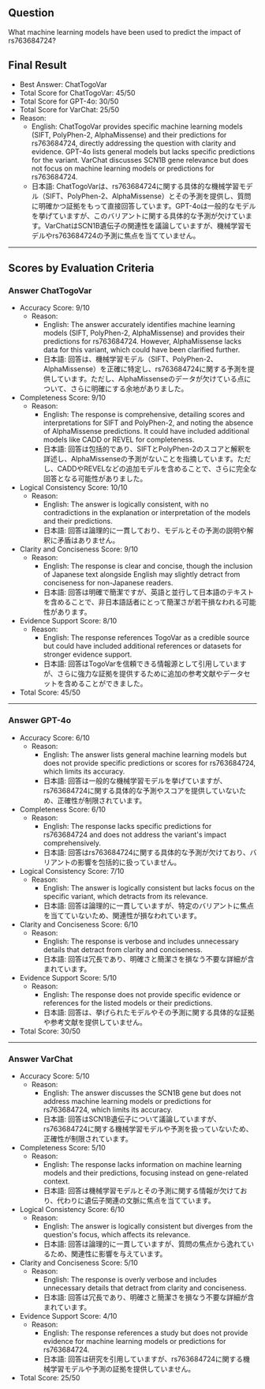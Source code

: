 ## Question

What machine learning models have been used to predict the impact of rs763684724?

## Final Result

- Best Answer: ChatTogoVar
- Total Score for ChatTogoVar: 45/50
- Total Score for GPT-4o: 30/50
- Total Score for VarChat: 25/50
- Reason:
  - English: ChatTogoVar provides specific machine learning models (SIFT, PolyPhen-2, AlphaMissense) and their predictions for rs763684724, directly addressing the question with clarity and evidence. GPT-4o lists general models but lacks specific predictions for the variant. VarChat discusses SCN1B gene relevance but does not focus on machine learning models or predictions for rs763684724.
  - 日本語: ChatTogoVarは、rs763684724に関する具体的な機械学習モデル（SIFT、PolyPhen-2、AlphaMissense）とその予測を提供し、質問に明確かつ証拠をもって直接回答しています。GPT-4oは一般的なモデルを挙げていますが、このバリアントに関する具体的な予測が欠けています。VarChatはSCN1B遺伝子の関連性を議論していますが、機械学習モデルやrs763684724の予測に焦点を当てていません。

---

## Scores by Evaluation Criteria

### Answer ChatTogoVar
- Accuracy Score: 9/10
  - Reason: 
    - English: The answer accurately identifies machine learning models (SIFT, PolyPhen-2, AlphaMissense) and provides their predictions for rs763684724. However, AlphaMissense lacks data for this variant, which could have been clarified further.
    - 日本語: 回答は、機械学習モデル（SIFT、PolyPhen-2、AlphaMissense）を正確に特定し、rs763684724に関する予測を提供しています。ただし、AlphaMissenseのデータが欠けている点について、さらに明確にする余地がありました。
- Completeness Score: 9/10
  - Reason: 
    - English: The response is comprehensive, detailing scores and interpretations for SIFT and PolyPhen-2, and noting the absence of AlphaMissense predictions. It could have included additional models like CADD or REVEL for completeness.
    - 日本語: 回答は包括的であり、SIFTとPolyPhen-2のスコアと解釈を詳述し、AlphaMissenseの予測がないことを指摘しています。ただし、CADDやREVELなどの追加モデルを含めることで、さらに完全な回答となる可能性がありました。
- Logical Consistency Score: 10/10
  - Reason: 
    - English: The answer is logically consistent, with no contradictions in the explanation or interpretation of the models and their predictions.
    - 日本語: 回答は論理的に一貫しており、モデルとその予測の説明や解釈に矛盾はありません。
- Clarity and Conciseness Score: 9/10
  - Reason: 
    - English: The response is clear and concise, though the inclusion of Japanese text alongside English may slightly detract from conciseness for non-Japanese readers.
    - 日本語: 回答は明確で簡潔ですが、英語と並行して日本語のテキストを含めることで、非日本語話者にとって簡潔さが若干損なわれる可能性があります。
- Evidence Support Score: 8/10
  - Reason: 
    - English: The response references TogoVar as a credible source but could have included additional references or datasets for stronger evidence support.
    - 日本語: 回答はTogoVarを信頼できる情報源として引用していますが、さらに強力な証拠を提供するために追加の参考文献やデータセットを含めることができました。
- Total Score: 45/50

---

### Answer GPT-4o
- Accuracy Score: 6/10
  - Reason: 
    - English: The answer lists general machine learning models but does not provide specific predictions or scores for rs763684724, which limits its accuracy.
    - 日本語: 回答は一般的な機械学習モデルを挙げていますが、rs763684724に関する具体的な予測やスコアを提供していないため、正確性が制限されています。
- Completeness Score: 6/10
  - Reason: 
    - English: The response lacks specific predictions for rs763684724 and does not address the variant's impact comprehensively.
    - 日本語: 回答はrs763684724に関する具体的な予測が欠けており、バリアントの影響を包括的に扱っていません。
- Logical Consistency Score: 7/10
  - Reason: 
    - English: The answer is logically consistent but lacks focus on the specific variant, which detracts from its relevance.
    - 日本語: 回答は論理的に一貫していますが、特定のバリアントに焦点を当てていないため、関連性が損なわれています。
- Clarity and Conciseness Score: 6/10
  - Reason: 
    - English: The response is verbose and includes unnecessary details that detract from clarity and conciseness.
    - 日本語: 回答は冗長であり、明確さと簡潔さを損なう不要な詳細が含まれています。
- Evidence Support Score: 5/10
  - Reason: 
    - English: The response does not provide specific evidence or references for the listed models or their predictions.
    - 日本語: 回答は、挙げられたモデルやその予測に関する具体的な証拠や参考文献を提供していません。
- Total Score: 30/50

---

### Answer VarChat
- Accuracy Score: 5/10
  - Reason: 
    - English: The answer discusses the SCN1B gene but does not address machine learning models or predictions for rs763684724, which limits its accuracy.
    - 日本語: 回答はSCN1B遺伝子について議論していますが、rs763684724に関する機械学習モデルや予測を扱っていないため、正確性が制限されています。
- Completeness Score: 5/10
  - Reason: 
    - English: The response lacks information on machine learning models and their predictions, focusing instead on gene-related context.
    - 日本語: 回答は機械学習モデルとその予測に関する情報が欠けており、代わりに遺伝子関連の文脈に焦点を当てています。
- Logical Consistency Score: 6/10
  - Reason: 
    - English: The answer is logically consistent but diverges from the question's focus, which affects its relevance.
    - 日本語: 回答は論理的に一貫していますが、質問の焦点から逸れているため、関連性に影響を与えています。
- Clarity and Conciseness Score: 5/10
  - Reason: 
    - English: The response is overly verbose and includes unnecessary details that detract from clarity and conciseness.
    - 日本語: 回答は冗長であり、明確さと簡潔さを損なう不要な詳細が含まれています。
- Evidence Support Score: 4/10
  - Reason: 
    - English: The response references a study but does not provide evidence for machine learning models or predictions for rs763684724.
    - 日本語: 回答は研究を引用していますが、rs763684724に関する機械学習モデルや予測の証拠を提供していません。
- Total Score: 25/50